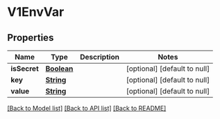 # V1EnvVar
## Properties

Name | Type | Description | Notes
------------ | ------------- | ------------- | -------------
**isSecret** | [**Boolean**](boolean.md) |  | [optional] [default to null]
**key** | [**String**](string.md) |  | [optional] [default to null]
**value** | [**String**](string.md) |  | [optional] [default to null]

[[Back to Model list]](../README.md#documentation-for-models) [[Back to API list]](../README.md#documentation-for-api-endpoints) [[Back to README]](../README.md)

